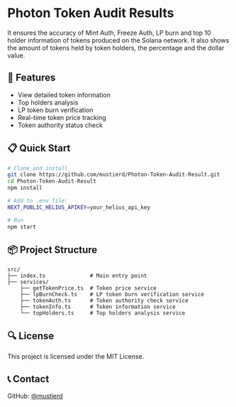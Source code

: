 # Photon Token Audit Results

It ensures the accuracy of Mint Auth, Freeze Auth, LP burn and top 10 holder information of tokens produced on the Solana network. It also shows the amount of tokens held by token holders, the percentage and the dollar value.

## 🚀 Features

- View detailed token information
- Top holders analysis
- LP token burn verification
- Real-time token price tracking
- Token authority status check

## 📋️ Quick Start

```bash
# Clone and install
git clone https://github.com/mustierd/Photon-Token-Audit-Result.git
cd Photon-Token-Audit-Result
npm install

# Add to .env file:
NEXT_PUBLIC_HELIUS_APIKEY=your_helius_api_key

# Run
npm start
```

## 📦 Project Structure

```
src/
├── index.ts              # Main entry point
├── services/
    ├── getTokenPrice.ts  # Token price service
    ├── lpBurnCheck.ts    # LP token burn verification service
    ├── tokenAuth.ts      # Token authority check service
    ├── tokenInfo.ts      # Token information service
    └── topHolders.ts     # Top holders analysis service
```

## 🔍 License

This project is licensed under the MIT License.

## 📞 Contact

GitHub: [@mustierd](https://github.com/mustierd)
